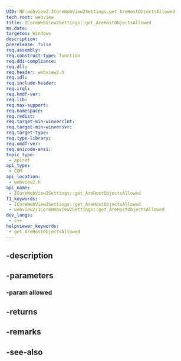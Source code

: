 ```yaml
---
UID: NF:webview2.ICoreWebView2Settings.get_AreHostObjectsAllowed
tech.root: webview
title: ICoreWebView2Settings::get_AreHostObjectsAllowed
ms.date: 
targetos: Windows
description: 
prerelease: false
req.assembly: 
req.construct-type: function
req.ddi-compliance: 
req.dll: 
req.header: webview2.h
req.idl: 
req.include-header: 
req.irql: 
req.kmdf-ver: 
req.lib: 
req.max-support: 
req.namespace: 
req.redist: 
req.target-min-winverclnt: 
req.target-min-winversvr: 
req.target-type: 
req.type-library: 
req.umdf-ver: 
req.unicode-ansi: 
topic_type:
 - apiref
api_type:
 - COM
api_location:
 - webview2.h
api_name:
 - ICoreWebView2Settings::get_AreHostObjectsAllowed
f1_keywords:
 - ICoreWebView2Settings::get_AreHostObjectsAllowed
 - webview2/ICoreWebView2Settings::get_AreHostObjectsAllowed
dev_langs:
 - c++
helpviewer_keywords:
 - get_AreHostObjectsAllowed
---
```


## -description

## -parameters

### -param allowed

## -returns

## -remarks

## -see-also

